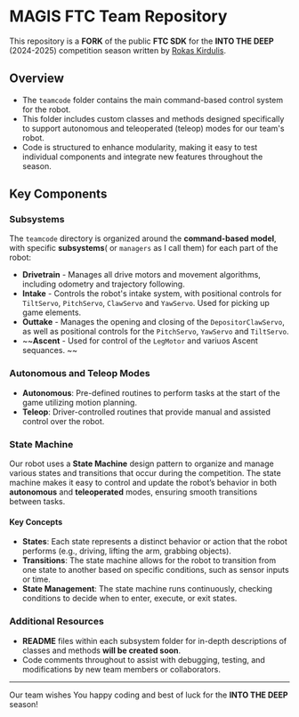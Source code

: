 # MAGIS FTC Team Repository

This repository is a **FORK** of the public **FTC SDK** for the **INTO THE DEEP** (2024-2025) competition season written by [Rokas Kirdulis](https://github.com/Tarkkett).

## Overview

- The `teamcode` folder contains the main command-based control system for the robot.
- This folder includes custom classes and methods designed specifically to support autonomous and teleoperated (teleop) modes for our team's robot.
- Code is structured to enhance modularity, making it easy to test individual components and integrate new features throughout the season.

## Key Components

### Subsystems
The `teamcode` directory is organized around the **command-based model**, with specific **subsystems**( or `managers` as I call them) for each part of the robot:
- **Drivetrain** - Manages all drive motors and movement algorithms, including odometry and trajectory following.
- **Intake** - Controls the robot's intake system, with positional controls for `TiltServo`, `PitchServo`, `ClawServo` and `YawServo`. Used for picking up game elements.
- **Outtake** - Manages the opening and closing of the `DepositorClawServo`, as well as positional controls for the `PitchServo`, `YawServo` and `TiltServo`.
- ~~**Ascent** - Used for control of the `LegMotor` and variuos Ascent sequances. ~~
  
### Autonomous and Teleop Modes
- **Autonomous**: Pre-defined routines to perform tasks at the start of the game utilizing motion planning.
- **Teleop**: Driver-controlled routines that provide manual and assisted control over the robot.

### State Machine

Our robot uses a **State Machine** design pattern to organize and manage various states and transitions that occur during the competition. The state machine makes it easy to control and update the robot’s behavior in both **autonomous** and **teleoperated** modes, ensuring smooth transitions between tasks.

#### Key Concepts
- **States**: Each state represents a distinct behavior or action that the robot performs (e.g., driving, lifting the arm, grabbing objects).
- **Transitions**: The state machine allows for the robot to transition from one state to another based on specific conditions, such as sensor inputs or time.
- **State Management**: The state machine runs continuously, checking conditions to decide when to enter, execute, or exit states.
  
### Additional Resources
- **README** files within each subsystem folder for in-depth descriptions of classes and methods __will be created soon__.
- Code comments throughout to assist with debugging, testing, and modifications by new team members or collaborators.

---

Our team wishes You happy coding and best of luck for the **INTO THE DEEP** season!
